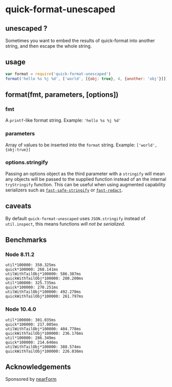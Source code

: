 # quick-format-unescaped

## unescaped ?

Sometimes you want to embed the results of quick-format into another string, 
and then escape the whole string. 

## usage

```js
var format = require('quick-format-unescaped')
format('hello %s %j %d', ['world', [{obj: true}, 4, {another: 'obj'}]])
```

## format(fmt, parameters, [options])

### fmt

A `printf`-like format string. Example: `'hello %s %j %d'`

### parameters

Array of values to be inserted into the `format` string. Example: `['world', {obj:true}]`

### options.stringify

Passing an options object as the third parameter with a `stringify` will mean 
any objects will be passed to the supplied function instead of an the 
internal `tryStringify` function. This can be useful when using augmented
capability serializers such as [`fast-safe-stringify`](http://github.com/davidmarkclements/fast-safe-stringify) or [`fast-redact`](http://github.com/davidmarkclements/fast-redact).  

## caveats

By default `quick-format-unescaped` uses  `JSON.stringify` instead of `util.inspect`, this means functions *will not be serialized*.

## Benchmarks

### Node 8.11.2

```
util*100000: 350.325ms
quick*100000: 268.141ms
utilWithTailObj*100000: 586.387ms
quickWithTailObj*100000: 280.200ms
util*100000: 325.735ms
quick*100000: 270.251ms
utilWithTailObj*100000: 492.270ms
quickWithTailObj*100000: 261.797ms
```

### Node 10.4.0

```
util*100000: 301.035ms
quick*100000: 217.005ms
utilWithTailObj*100000: 404.778ms
quickWithTailObj*100000: 236.176ms
util*100000: 286.349ms
quick*100000: 214.646ms
utilWithTailObj*100000: 388.574ms
quickWithTailObj*100000: 226.036ms
```

## Acknowledgements

Sponsored by [nearForm](http://www.nearform.com)
